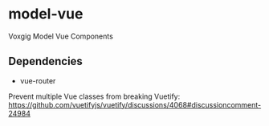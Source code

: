 # model-vue
Voxgig Model Vue Components


## Dependencies

* vue-router



Prevent multiple Vue classes from breaking Vuetify:
https://github.com/vuetifyjs/vuetify/discussions/4068#discussioncomment-24984

